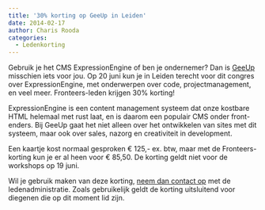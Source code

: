 ```yaml
---
title: '30% korting op GeeUp in Leiden'
date: 2014-02-17
author: Charis Rooda
categories:
  - Ledenkorting
---
```


Gebruik je het CMS ExpressionEngine of ben je ondernemer? Dan is [GeeUp](http://geeuphq.com/) misschien iets voor jou. Op 20 juni kun je in Leiden terecht voor dit congres over ExpressionEngine, met onderwerpen over code, projectmanagement, en veel meer. Fronteers-leden krijgen 30% korting!

ExpressionEngine is een content management systeem dat onze kostbare HTML helemaal met rust laat, en is daarom een populair CMS onder front-enders. Bij GeeUp gaat het niet alleen over het ontwikkelen van sites met dit systeem, maar ook over sales, nazorg en creativiteit in development.

Een kaartje kost normaal gesproken € 125,- ex. btw, maar met de Fronteers-korting kun je er al heen voor € 85,50. De korting geldt niet voor de workshops op 19 juni.

Wil je gebruik maken van deze korting, [neem dan contact op](/contact) met de ledenadministratie. Zoals gebruikelijk geldt de korting uitsluitend voor diegenen die op dit moment lid zijn.
